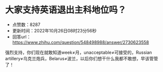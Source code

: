 # 大家支持英语退出主科地位吗？
- 点赞数：8287
- 更新时间：2022年10月26日08时23分56秒
- 回答url：https://www.zhihu.com/question/548498988/answer/2730623558
<body>
 <p data-pid="iK_cm3lr">强烈支持，你们现在就敢知道week≠月，unacceptable≠可接受的，Russian artillery≠乌克兰炮兵，Belarus≠波兰，以后你们想干什么我都不敢想，早该管管了！</p>
</body>